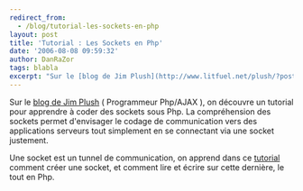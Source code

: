 ```yaml
---
redirect_from:
  - /blog/tutorial-les-sockets-en-php
layout: post
title: 'Tutorial : Les Sockets en Php'
date: '2006-08-08 09:59:32'
author: DanRaZor
tags: blabla
excerpt: "Sur le [blog de Jim Plush](http://www.litfuel.net/plush/?postid=140) ( Programmeur Php/AJAX ), on découvre un tutorial pour apprendre à coder des sockets sous Php.     \nLa compréhension des sockets permet d'envisager le codage de communication vers des applications serveurs tout simplement en se connectant via une socket justement.  \n  \nUne      …"
---
```


Sur le [blog de Jim Plush](http://www.litfuel.net/plush/?postid=140) ( Programmeur Php/AJAX ), on découvre un tutorial pour apprendre à coder des sockets sous Php.
La compréhension des sockets permet d'envisager le codage de communication vers des applications serveurs tout simplement en se connectant via une socket justement.

Une socket est un tunnel de communication, on apprend dans ce [tutorial](http://www.litfuel.net/tutorials/sockets/sockets.php) comment créer une socket, et comment lire et écrire sur cette dernière, le tout en Php.
